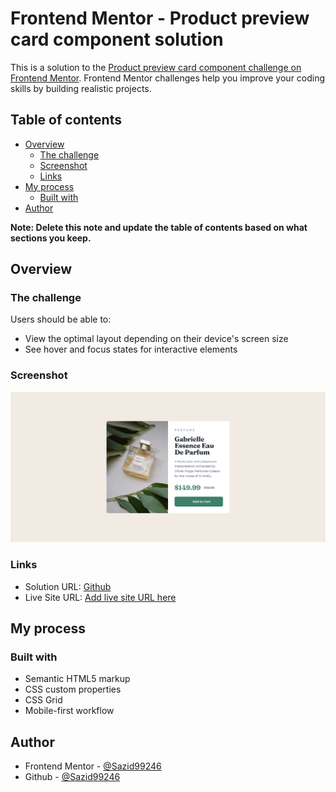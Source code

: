 # Frontend Mentor - Product preview card component solution

This is a solution to the [Product preview card component challenge on Frontend Mentor](https://www.frontendmentor.io/challenges/product-preview-card-component-GO7UmttRfa). Frontend Mentor challenges help you improve your coding skills by building realistic projects. 

## Table of contents

- [Overview](#overview)
  - [The challenge](#the-challenge)
  - [Screenshot](#screenshot)
  - [Links](#links)
- [My process](#my-process)
  - [Built with](#built-with)
- [Author](#author)

**Note: Delete this note and update the table of contents based on what sections you keep.**

## Overview

### The challenge

Users should be able to:

- View the optimal layout depending on their device's screen size
- See hover and focus states for interactive elements

### Screenshot

![](./screenshot.png)

### Links

- Solution URL: [Github](https://github.com/Sazid99246/frontend-mentor-product-preview-card-component)
- Live Site URL: [Add live site URL here](https://sazid99246.github.io/frontend-mentor-product-preview-card-component/)

## My process

### Built with

- Semantic HTML5 markup
- CSS custom properties
- CSS Grid
- Mobile-first workflow

## Author

- Frontend Mentor - [@Sazid99246](https://www.frontendmentor.io/profile/Sazid99246)
- Github - [@Sazid99246](https://github.com/Sazid99246)